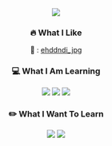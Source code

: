 <div align=center>

<img src="https://capsule-render.vercel.app/api?type=transparent&color=ffffff&height=120&section=header&text=HI%20THERE!&fontColor=1A73E9&fontSize=32&animation=twinkling"/>
  
### 🔥 What I Like

📸 : [ehddndi_jpg](https://www.instagram.com/ehddndi_.jpg/)

### 💻 What I Am Learning

<img src="https://img.shields.io/badge/flutter-02569B?style=for-the-badge&logo=flutter&logoColor=white">

<img src="https://img.shields.io/badge/figma-F24E1E?style=for-the-badge&logo=figma&logoColor=white">

<img src="https://img.shields.io/badge/c-A8B9CC?style=for-the-badge&logo=c&logoColor=white">

### ✏️ What I Want To Learn

<img src="https://img.shields.io/badge/react-61DAFB?style=for-the-badge&logo=react&logoColor=white">

<img src="https://img.shields.io/badge/kotlin-7F52FF?style=for-the-badge&logo=kotlin&logoColor=white">

</div>
